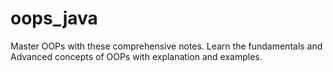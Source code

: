 # oops_java
Master OOPs with these comprehensive notes. Learn the fundamentals and Advanced concepts of OOPs with explanation and examples. 
